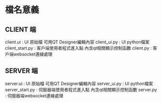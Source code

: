 # 檔名意義

## CLIENT 端

client.ui : UI 原始檔 可用QT Designer編輯內容
client_ui.py : UI python檔案
client_start.py : 客戶端使用者程式進入點 內含qt相關顯示控制函數
client.py : 客戶端websocket連線處理

## SERVER 端

server.ui : UI 原始檔 可用QT Designer編輯內容
server_ui.py : UI python檔案
server_start.py : 伺服器端使用者程式進入點 內含qt相關顯示控制函數
server.py : 伺服器端websocket連線處理